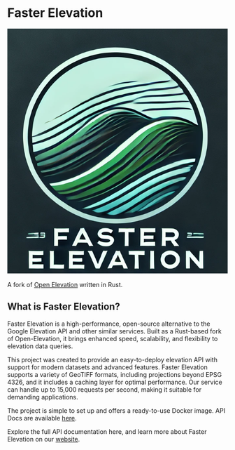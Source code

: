 # Faster Elevation
![](docs/faster-elevation.png)


A fork of [Open Elevation](https://github.com/waynevanson/open-elevation) written in Rust. 

## What is Faster Elevation?
Faster Elevation is a high-performance, open-source alternative to the Google Elevation API and other similar services. Built as a Rust-based fork of Open-Elevation, it brings enhanced speed, scalability, and flexibility to elevation data queries.

This project was created to provide an easy-to-deploy elevation API with support for modern datasets and advanced features. Faster Elevation supports a variety of GeoTIFF formats, including projections beyond EPSG 4326, and it includes a caching layer for optimal performance. Our service can handle up to 15,000 requests per second, making it suitable for demanding applications.

The project is simple to set up and offers a ready-to-use Docker image.
API Docs are available [here](docs/api.md).

Explore the full API documentation here, and learn more about Faster Elevation on our [website](https://faster-elevation.de).

